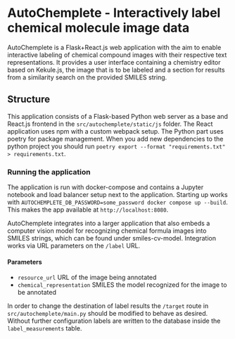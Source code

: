 # AutoChemplete - Interactively label chemical molecule image data

AutoChemplete is a Flask+React.js web application with the aim to enable interactive labeling of chemical compound images with their respective text representations.
It provides a user interface containing a chemistry editor based on Kekule.js, the image that is to be labeled and a section for results from a similarity search on the provided SMILES string.

## Structure

This application consists of a Flask-based Python web server as a base and React.js frontend in the `src/autochemplete/static/js` folder.
The React application uses npm with a custom webpack setup. The Python part uses poetry for package management. When you add new dependencies to the python project you should run `poetry export --format "requirements.txt" > requirements.txt`.

### Running the application

The application is run with docker-compose and contains a Jupyter notebook and load balancer setup next to the application. Starting up works with `AUTOCHEMPLETE_DB_PASSWORD=some_password docker compose up --build`. This makes the app available at `http://localhost:8080`.

AutoChemplete integrates into a larger application that also embeds a computer vision model for recognizing chemical formula images into SMILES strings, which can be found under smiles-cv-model.
Integration works via URL parameters on the `/label` URL.

#### Parameters

- `resource_url` URL of the image being annotated
- `chemical_representation` SMILES the model recognized for the image to be annotated

In order to change the destination of label results the `/target` route in `src/autochemplete/main.py` should be modified to behave as desired.
Without further configuration labels are written to the database inside the `label_measurements` table.
